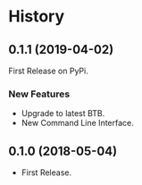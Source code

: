 # History

## 0.1.1 (2019-04-02)

First Release on PyPi.

### New Features

* Upgrade to latest BTB.
* New Command Line Interface.

## 0.1.0 (2018-05-04)

* First Release.
